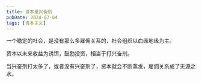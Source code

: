 ```yaml
---
title: 资本是兴奋剂
pubDate: 2024-07-04
tags: [资本主义]
---
```


一个稳定的社会，是没有那么多雇佣关系的，社会组织以血缘地缘为主。

资本以未来收益为诱饵，鼓励投资，相当于打兴奋剂。

当兴奋剂打太多了，或者没有兴奋剂了，资本就会不断蒸发，雇佣关系成了无源之水。
